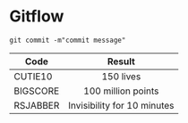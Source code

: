 # Gitflow

```
git commit -m"commit message"
```

| Code         |      Result                      |
| ------------ | :-------------------------------:|
| CUTIE10      |     150 lives                    |
| BIGSCORE     |     100 million points           |
| RSJABBER     |   Invisibility for 10 minutes    |
